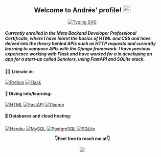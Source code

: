 <h2 align="center">
  Welcome to Andrés' profile!
  <img src="https://media.giphy.com/media/hvRJCLFzcasrR4ia7z/giphy.gif" width="24">
</h2>

<p align="center">
  <a href="https://git.io/typing-svg"><img src="https://readme-typing-svg.demolab.com?font=Fira+Code&pause=1000&center=true&vCenter=true&width=435&lines=Junior+backend+dev!;Continuously+learning+" alt="Typing SVG" /></a>
</p>


##### Currently enrolled in the Meta Backend Developer Professional Certificate, where I have learnt the basics of HTML and CSS and have delved into the theory behind APIs such as HTTP requests and currently learning to compose APIs with the Django framework. I have previous experience working with Flask and have worked for a in developing an app for a start-up called Senniors, using FastAPI and SQLite stack.

#### 👨‍💻 Literate in:

<p>
  <a href="#"><img alt="Python" src="https://img.shields.io/badge/Python-FFD43B?style=for-the-badge&logo=python&logoColor=blue"></a>
  <a href="#"><img alt="Flask" src="https://img.shields.io/badge/Flask-000000?style=for-the-badge&logo=flask&logoColor=white"></a>
</p>



#### 🌱 Diving into/learning:
<p> 
  <a href="#"><img alt="HTML" src="https://img.shields.io/badge/HTML-239120?style=for-the-badge&logo=html5&logoColor=white"></a>
  <a href="#"><img alt="FastAPI" src="https://img.shields.io/badge/FastAPI-009688?style=for-the-badge&logo=FastAPI&logoColor=white"></a>
  <a href="#"><img alt="Django" src="https://img.shields.io/badge/Django-092E20?style=for-the-badge&logo=django&logoColor=white"></a>
</p>



#### 🗄️ Databases and cloud hosting:

<p>
    <a href="#"><img alt="Heroku" src="https://img.shields.io/badge/Heroku-430098?style=for-the-badge&logo=heroku&logoColor=white"></a>
    <a href="#"><img alt="MySQL" src="https://img.shields.io/badge/MySQL-005C84?style=for-the-badge&logo=mysql&logoColor=white"></a>
    <a href="#"><img alt="PostgreSQL" src ="https://img.shields.io/badge/PostgreSQL-316192?style=for-the-badge&logo=postgresql&logoColor=white"></a>
    <a href="#"><img alt="SQLite" src ="https://img.shields.io/badge/SQLite-07405E?style=for-the-badge&logo=sqlite&logoColor=white"></a>
</p>

  <p align="center"><b>👇Feel free to reach me at👇</b></p>
<p align="center">
   <a href="https://www.linkedin.com/in/andres-echeverry-rodriguez" target="_blank">
  <img  src="https://img.shields.io/badge/LinkedIn-0A66C2.svg?style=for-the-badge&logo=LinkedIn&logoColor=white"/>
</a>
  


<!--
**AEchRod/AEchRod** is a ✨ _special_ ✨ repository because its `README.md` (this file) appears on your GitHub profile.

Here are some ideas to get you started:

- 🔭 I’m currently working on ...
- 🌱 I’m currently learning ...
- 👯 I’m looking to collaborate on ...
- 🤔 I’m looking for help with ...
- 💬 Ask me about ...
- 📫 How to reach me: ...
- 😄 Pronouns: ...
- ⚡ Fun fact: ...
-->
